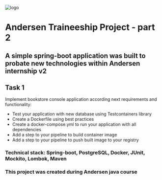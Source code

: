 ![logo](https://static.andersenlab.com/andersenlab/new-andersensite/logo-social.png)

# Andersen Traineeship Project - part 2

## A simple spring-boot application was built to probate new technologies within Andersen internship v2

## Task 1

Implement bookstore console application according next requirements and functionality:

* Test your application with new database using Testcontainers library
* Create a Dockerfile using best practices
* Create a docker-compose.yml to run your application with all dependencies
* Add a step to your pipeline to build container image
*  Add a step to your pipeline to push built image to your registry

### Technical stack: Spring-boot, PostgreSQL, Docker, JUnit, Mockito, Lombok, Maven

### This project was created during Andersen java course


